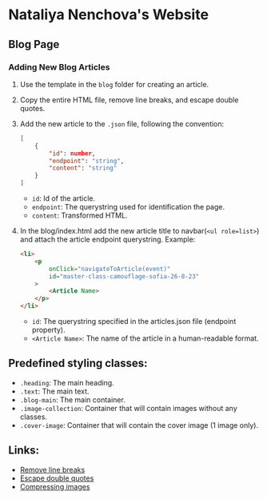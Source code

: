 # Nataliya Nenchova's Website

## Blog Page

### Adding New Blog Articles

1. Use the template in the `blog` folder for creating an article.
2. Copy the entire HTML file, remove line breaks, and escape double quotes.
3. Add the new article to the `.json` file, following the convention:

    ```json
    [
        {
            "id": number,
            "endpoint": "string",
            "content": "string"
        }
    ]
    ```

    - `id`: Id of the article.
    - `endpoint`: The querystring used for identification the page.
    - `content`: Transformed HTML.

4. In the blog/index.html add the new article title to navbar(`<ul role=list>`) and attach the article endpoint querystring. Example:

    ```html
    <li>
        <p
            onClick="navigateToArticle(event)"
            id="master-class-camouflage-sofia-26-8-23"
        >
            <Article Name>
        </p>
    </li>
    ```

    - `id`: The querystring specified in the articles.json file (endpoint property).
    - `<Article Name>`: The name of the article in a human-readable format.

## Predefined styling classes:

-   `.heading`: The main heading.
-   `.text`: The main text.
-   `.blog-main`: The main container.
-   `.image-collection`: Container that will contain images without any classes.
-   `.cover-image`: Container that will contain the cover image (1 image only).

## Links:

-   [Remove line breaks](https://www.textfixer.com/tools/remove-line-breaks.php)
-   [Escape double quotes](https://jsonformatter.org/json-escape)
-   [Compressing images](https://resizing.app/features/compress-jpeg/)
